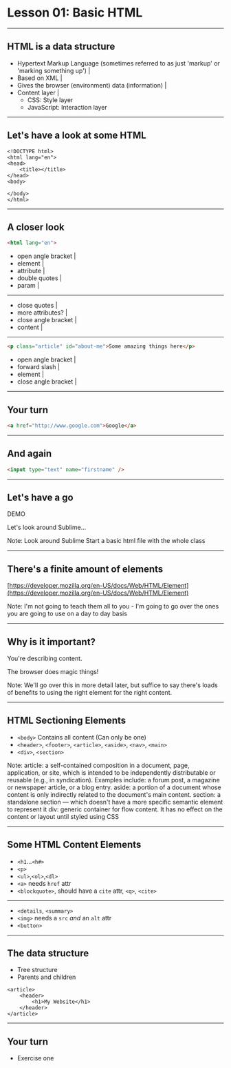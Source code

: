 # Lesson 01: Basic HTML

---

## HTML is a data structure

- Hypertext Markup Language (sometimes referred to as just 'markup' or 'marking something up') |
- Based on XML |
- Gives the browser (environment) data (information) |
- Content layer |
	- CSS: Style layer
	- JavaScript: Interaction layer

---

## Let's have a look at some HTML

```
<!DOCTYPE html>
<html lang="en">
<head>
	<title></title>
</head>
<body>

</body>
</html>
```

---

## A closer look

```html
<html lang="en">
```

- open angle bracket |
- element |
- attribute |
- double quotes |
- param |

---

- close quotes |
- more attributes? |
- close angle bracket |
- content |

---

```html
<p class="article" id="about-me">Some amazing things here</p>
```

- open angle bracket |
- forward slash |
- element |
- close angle bracket |

---

## Your turn

```html
<a href="http://www.google.com">Google</a>
```

---

## And again

```html
<input type="text" name="firstname" />
```

---

## Let's have a go

DEMO

Let's look around Sublime...

Note:
Look around Sublime
Start a basic html file with the whole class

---

## There's a finite amount of elements

[https://developer.mozilla.org/en-US/docs/Web/HTML/Element](https://developer.mozilla.org/en-US/docs/Web/HTML/Element)

Note:
I'm not going to teach them all to you - I'm going to go over the ones you are going to use on a day to day basis

---

## Why is it important?

You're describing content.

The browser does magic things!

Note:
We'll go over this in more detail later, but suffice to say there's loads of benefits to using the right element for the right content.

---

## HTML Sectioning Elements

- `<body>` Contains all content (Can only be one)
- `<header>`, `<footer>`, `<article>`, `<aside>`, `<nav>`, `<main>`
- `<div>`, `<section>`

Note:
article: a self-contained composition in a document, page, application, or site, which is intended to be independently distributable or reusable (e.g., in syndication). Examples include: a forum post, a magazine or newspaper article, or a blog entry.
aside: a portion of a document whose content is only indirectly related to the document's main content.
section: a standalone section — which doesn't have a more specific semantic element to represent it
div: generic container for flow content. It has no effect on the content or layout until styled using CSS

---

## Some HTML Content Elements

- `<h1`...`<h#>`
- `<p>`
- `<ul>`,`<ol>`,`<dl>`
- `<a>` needs `href` attr
- `<blockquote>`, should have a `cite` attr, `<q>`, `<cite>`
---

- `<details`, `<summary>`
- `<img>` needs a `src` *and* an `alt` attr
- `<button>`

---

## The data structure

- Tree structure
- Parents and children

```
<article>
	<header>
		<h1>My Website</h1>
	</header>
</article>
```

---

## Your turn

- Exercise one


